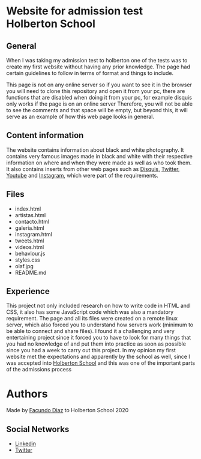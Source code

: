 # Website for admission test Holberton School

General
--------
When I was taking my admission test to holberton one of the tests was to create my first website without having any prior knowledge.
The page had certain guidelines to follow in terms of format and things to include.

This page is not on any online server so if you want to see it in the browser you will need to clone this repository and open it from your pc, there are functions that are disabled when doing it from your pc, for example disquis only works if the page is on an online server Therefore, you will not be able to see the comments and that space will be empty, but beyond this, it will serve as an example of how this web page looks in general.

Content information
--------
The website contains information about black and white photography.
It contains very famous images made in black and white with their respective information on where and when they were made as well as who took them.
It also contains inserts from other web pages such as [Disquis](https://blog.disqus.com), [Twitter](https://twitter.com/home), [Youtube](https://www.youtube.com/) and [Instagram](https://www.instagram.com/), which were part of the requirements.

Files
-------
- index.html
- artistas.html
- contacto.html
- galeria.html
- instagram.html
- tweets.html
- videos.html
- behaviour.js
- styles.css
- olaf.jpg
- README.md


Experience
---------
This project not only included research on how to write code in HTML and CSS, it also has some JavaScript code which was also a mandatory requirement.
The page and all its files were created on a remote linux server, which also forced you to understand how servers work (minimum to be able to connect and share files).
I found it a challenging and very entertaining project since it forced you to have to look for many things that you had no knowledge of and put them into practice as soon as possible since you had a week to carry out this project.
In my opinion my first website met the expectations and apparently by the school as well, since I was accepted into [Holberton School](https://holbertonschool.com) and this was one of the important parts of the admissions process

# Authors
Made by [Facundo Diaz](https://github.com/facu2279) to Holberton School 2020

Social Networks
-------------------
- [Linkedin](https://www.linkedin.com/in/facundo-d%C3%ADaz-720110149/)
- [Twitter](https://twitter.com/facudiazuy)